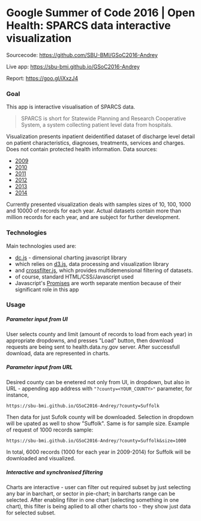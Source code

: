 # Google Summer of Code 2016 | Open Health: SPARCS data interactive visualization

Sourcecode: https://github.com/SBU-BMI/GSoC2016-Andrey

Live app: https://sbu-bmi.github.io/GSoC2016-Andrey

Report: https://goo.gl/iXxzJ4

### Goal
This app is interactive visualisation of SPARCS data.

> SPARCS is short for Statewide Planning and Research Cooperative System, a system collecting patient level data from hospitals. 

Visualization presents inpatient deidentified dataset of discharge level detail on patient characteristics, diagnoses, treatments, services and charges. 
Does not contain protected health information. 
Data sources:
- [2009](https://health.data.ny.gov/Health/Hospital-Inpatient-Discharges-SPARCS-De-Identified/q6hk-esrj)
- [2010](https://health.data.ny.gov/Health/Hospital-Inpatient-Discharges-SPARCS-De-Identified/mtfm-rxf4)
- [2011](https://health.data.ny.gov/Health/Hospital-Inpatient-Discharges-SPARCS-De-Identified/pyhr-5eas)
- [2012](https://health.data.ny.gov/Health/Hospital-Inpatient-Discharges-SPARCS-De-Identified/u4ud-w55t)
- [2013](https://health.data.ny.gov/Health/Hospital-Inpatient-Discharges-SPARCS-De-Identified/npsr-cm47)
- [2014](https://health.data.ny.gov/Health/Hospital-Inpatient-Discharges-SPARCS-De-Identified/rmwa-zns4)

Currently presented visualization deals with samples sizes of 10, 100, 1000 and 10000 of records for each year. 
Actual datasets contain more than million records for each year, and are subject for further development. 

### Technologies
Main technologies used are:
- [dc.js](https://dc-js.github.io/dc.js/) - dimensional charting javascript library 
- which relies on [d3.js](https://d3js.org/), data processing and visualization library
- and [crossfilter.js](http://square.github.io/crossfilter/), which provides multidemensional filtering of datasets.
- of course, standard HTML/CSS/Javascript used
- Javascript's [Promises](https://www.promisejs.org/) are worth separate mention because of their significant role in this app

### Usage
##### Parameter input from UI
User selects county and limit (amount of records to load from each year) in appropriate dropdowns, 
and presses "Load" button, then download requests are being sent to health.data.ny.gov server.
After successfull download, data are represented in charts.
##### Parameter input from URL
Desired county can be enetered not only from UI, in dropdown,
but also in URL - appending app address with ````"?county=<YOUR_COUNTY>"```` parameter,
for instance, 

```
https://sbu-bmi.github.io/GSoC2016-Andrey/?county=Suffolk
```

Then data for just Sufolk county will be downloaded.
Selection in dropdown will be upated as well to show "Suffolk".
Same is for sample size. Example of request of 1000 records sample:

```
https://sbu-bmi.github.io/GSoC2016-Andrey/?county=Suffolk&size=1000
```

In total, 6000 records (1000 for each year in 2009-2014) for Suffolk will be downloaded and visualized.

##### Interactive and synchronised filtering
Charts are interactive - user can filter out required subset by just selecting any bar in barchart, or sector in pie-chart;
in barcharts range can be selected. After enabling filter in one chart (selecting something in one chart), 
this filter is being aplied to all other charts too - they show just data for selected subset.

